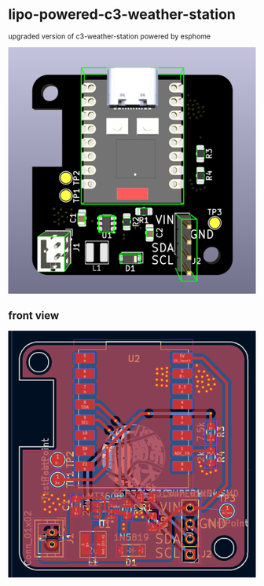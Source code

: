 # lipo-powered-c3-weather-station
upgraded version of c3-weather-station powered by esphome

![image](https://github.com/ky20080819/lipo-powered-c3-weather-station/blob/589e8227600d6df24a920e483f0d24b67e9f2656/image/3d-view-front.png)

## front view
![image](https://github.com/ky20080819/lipo-powered-c3-weather-station/blob/589e8227600d6df24a920e483f0d24b67e9f2656/image/pcb-front.png)
